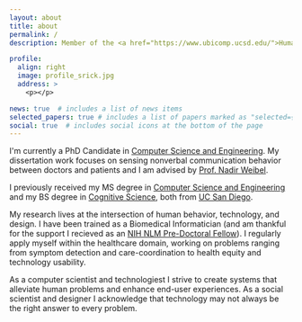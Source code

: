 ```yaml
---
layout: about
title: about
permalink: /
description: Member of the <a href="https://www.ubicomp.ucsd.edu/">Human-Centered and Ubiquitous Computing Lab</a> and the <a href="https://designlab.ucsd.edu/">Design Lab</a> at <a href="https://ucsd.edu/">UC San Diego</a>.

profile:
  align: right
  image: profile_srick.jpg
  address: >
    <p></p>

news: true  # includes a list of news items
selected_papers: true # includes a list of papers marked as "selected={true}"
social: true  # includes social icons at the bottom of the page
---
```


I'm currently a PhD Candidate in <a href="https://cse.ucsd.edu/">Computer Science and Engineering</a>. My dissertation work focuses on sensing nonverbal communication behavior between doctors and patients and I am advised by <a href="http://weibel.ucsd.edu/">Prof. Nadir Weibel</a>.

I previously received my MS degree in <a href="https://cse.ucsd.edu/">Computer Science and Engineering</a> and my BS degree in <a href="https://cogsci.ucsd.edu/">Cognitive Science</a>, both from <a href="https://ucsd.edu/">UC San Diego</a>.

My research lives at the intersection of human behavior, technology, and design. I have been trained as a Biomedical Informatician (and am thankful for the support I recieved as an <a href="https://www.nlm.nih.gov/ep/GrantTrainInstitute.html">NIH NLM Pre-Doctoral Fellow</a>). I regularly apply myself within the healthcare domain, working on problems ranging from symptom detection and care-coordination to health equity and technology usability.

As a computer scientist and technologiest I strive to create systems that alleviate human problems and enhance end-user experiences. As a social scientist and designer I acknowledge that technology may not always be the right answer to every problem.

